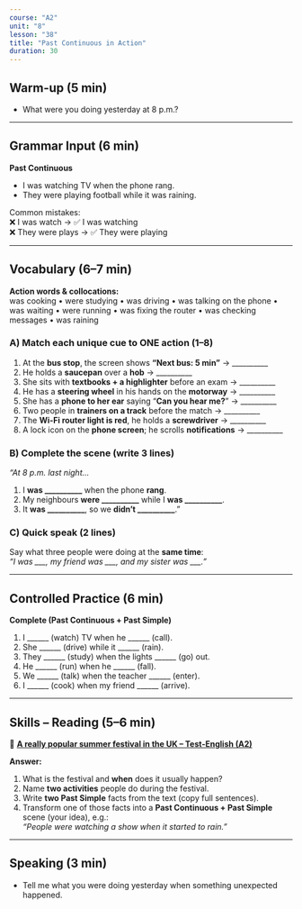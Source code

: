 ```yaml
---
course: "A2"
unit: "8"
lesson: "38"
title: "Past Continuous in Action"
duration: 30
---
```


## Warm-up (5 min)
- What were you doing yesterday at 8 p.m.?  

-------

## Grammar Input (6 min)
**Past Continuous**  
- I was watching TV when the phone rang.  
- They were playing football while it was raining.  

Common mistakes:  
❌ I was watch → ✅ I was watching  
❌ They were plays → ✅ They were playing  

-------

## Vocabulary (6–7 min)

**Action words & collocations:**  
was cooking • were studying • was driving • was talking on the phone • was waiting • were running • was fixing the router • was checking messages • was raining

### A) Match each unique cue to ONE action (1–8)
1) At the **bus stop**, the screen shows **“Next bus: 5 min”** → __________  
2) He holds a **saucepan** over a **hob** → __________  
3) She sits with **textbooks + a highlighter** before an exam → __________  
4) He has a **steering wheel** in his hands on the **motorway** → __________  
5) She has a **phone to her ear** saying “**Can you hear me?**” → __________  
6) Two people in **trainers on a track** before the match → __________  
7) The **Wi-Fi router light is red**, he holds a **screwdriver** → __________  
8) A lock icon on the **phone screen**; he scrolls **notifications** → __________


### B) Complete the scene (write 3 lines)
*“At 8 p.m. last night…*  
1) I **was __________** when the phone **rang**.  
2) My neighbours **were __________** while I **was __________**.  
3) It **was __________**, so we **didn’t __________**.”

### C) Quick speak (2 lines)
Say what three people were doing at the **same time**:  
*“I was ___, my friend was ___, and my sister was ___.”*


-------

## Controlled Practice (6 min)
**Complete (Past Continuous + Past Simple)**  
1. I ______ (watch) TV when he ______ (call).  
2. She ______ (drive) while it ______ (rain).  
3. They ______ (study) when the lights ______ (go) out.  
4. He ______ (run) when he ______ (fall).  
5. We ______ (talk) when the teacher ______ (enter).  
6. I ______ (cook) when my friend ______ (arrive).  

-------

## Skills – Reading (5–6 min)

📰 **[A really popular summer festival in the UK – Test-English (A2)](https://test-english.com/reading/a2/a-really-popular-summer-festival-in-the-uk-a2-english-reading-test/)**

**Answer:**
1) What is the festival and **when** does it usually happen?  
2) Name **two activities** people do during the festival.  
3) Write **two Past Simple** facts from the text (copy full sentences).  
4) Transform one of those facts into a **Past Continuous + Past Simple** scene (your idea), e.g.:  
   *“People were watching a show when it started to rain.”*
  

-------

## Speaking (3 min)
- Tell me what you were doing yesterday when something unexpected happened.
